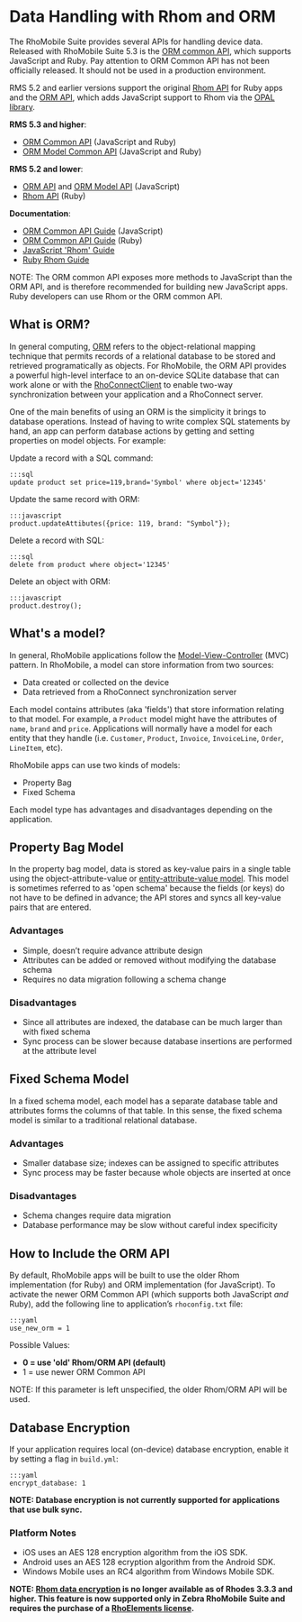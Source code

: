 # Data Handling with Rhom and ORM

The RhoMobile Suite provides several APIs for handling device data. Released with RhoMobile Suite 5.3 is the [ORM common API](../api/NewORM), which supports JavaScript and Ruby. Pay attention to ORM Common API has not been officially released. It should not be used in a production environment.
 

RMS 5.2 and earlier versions support the original [Rhom API](../api/rhom-api) for Ruby apps and the [ORM API](../api/Orm), which adds JavaScript support to Rhom via the [OPAL library](http://opalrb.org). 

**RMS 5.3 and higher**:

* [ORM Common API](../api/NewORM) (JavaScript and Ruby)
* [ORM Model Common API](../api/NewORMModel) (JavaScript and Ruby)

**RMS 5.2 and lower**:

* [ORM API](../api/Orm) and [ORM Model API](../api/OrmModel) (JavaScript)
* [Rhom API](../api/rhom-api) (Ruby)

**Documentation**:

* [ORM Common API Guide](newORM_js) (JavaScript)
* [ORM Common API Guide](newORM_ruby) (Ruby)
* [JavaScript 'Rhom' Guide](rhom_js)
* [Ruby Rhom Guide](rhom_ruby)

NOTE: The ORM common API exposes more methods to JavaScript than the ORM API, and is therefore recommended for building new JavaScript apps. Ruby developers can use Rhom or the ORM common API. 

## What is ORM?
In general computing, [ORM](https://en.wikipedia.org/wiki/Object-relational_mapping) refers to the object-relational mapping technique that permits records of a relational database to be stored and retrieved programatically as objects. For RhoMobile, the ORM API provides a powerful high-level interface to an on-device SQLite database that can work alone or with the [RhoConnectClient](../api/RhoConnectClient) to enable two-way synchronization between your application and a RhoConnect server.

One of the main benefits of using an ORM is the simplicity it brings to database operations. Instead of having to write complex SQL statements by hand, an app can perform database actions by getting and setting properties on model objects. For example: 

Update a record with a SQL command:

    :::sql
    update product set price=119,brand='Symbol' where object='12345'

Update the same record with ORM:

    :::javascript
    product.updateAttibutes({price: 119, brand: "Symbol"});

Delete a record with SQL:

    :::sql
    delete from product where object='12345'

Delete an object with ORM:

    :::javascript
    product.destroy();

## What's a model?
In general, RhoMobile applications follow the [Model-View-Controller](http://en.wikipedia.org/wiki/Model%E2%80%93view%E2%80%93controller) (MVC) pattern. In RhoMobile, a model can store information from two sources: 

* Data created or collected on the device
* Data retrieved from a RhoConnect synchronization server

Each model contains attributes (aka 'fields') that store information relating to that model. For example, a `Product` model might have the attributes of `name`, `brand` and `price`. Applications will normally have a model for each entity that they handle (i.e. `Customer`, `Product`, `Invoice`, `InvoiceLine`, `Order`, `LineItem`, etc).

RhoMobile apps can use two kinds of models: 

* Property Bag
* Fixed Schema

Each model type has advantages and disadvantages depending on the application.

## Property Bag Model

In the property bag model, data is stored as key-value pairs in a single table using the object-attribute-value or [entity-attribute-value model](http://en.wikipedia.org/wiki/Entity-attribute-value_model). This model is sometimes referred to as 'open schema' because the fields (or keys) do not have to be defined in advance; the API stores and syncs all key-value pairs that are entered.

### Advantages
* Simple, doesn’t require advance attribute design 
* Attributes can be added or removed without modifying the database schema
* Requires no data migration following a schema change 

### Disadvantages
* Since all attributes are indexed, the database can be much larger than with fixed schema 
* Sync process can be slower because database insertions are performed at the attribute level

## Fixed Schema Model

In a fixed schema model, each model has a separate database table and attributes forms the columns of that table. In this sense, the fixed schema model is similar to a traditional relational database.

### Advantages
* Smaller database size; indexes can be assigned to specific attributes
* Sync process may be faster because whole objects are inserted at once

### Disadvantages
* Schema changes require data migration
* Database performance may be slow without careful index specificity

## How to Include the ORM API

By default, RhoMobile apps will be built to use the older Rhom implementation (for Ruby) and ORM implementation (for JavaScript). To activate the newer ORM Common API (which supports both JavaScript _and_ Ruby), add the following line to application’s `rhoconfig.txt` file:

    :::yaml
    use_new_orm = 1  

Possible Values: 

* **0 = use 'old' Rhom/ORM API (default)**
* 1 = use newer ORM Common API

NOTE: If this parameter is left unspecified, the older Rhom/ORM API will be used. 

## Database Encryption

If your application requires local (on-device) database encryption, enable it by setting a flag in `build.yml`:

    :::yaml
    encrypt_database: 1

**NOTE: Database encryption is not currently supported for applications that use bulk sync.**

### Platform Notes
* iOS uses an AES 128 encryption algorithm from the iOS SDK.
* Android uses an AES 128 ecryption algorithm from the Android SDK.
* Windows Mobile uses an RC4 algorithm from Windows Mobile SDK.


**NOTE: [Rhom data encryption](../../2.2.0/rhodes/rhom#database-encryption) is no longer available as of Rhodes 3.3.3 and higher. This feature is now supported only in Zebra RhoMobile Suite and requires the purchase of a [RhoElements license](licensing).**
